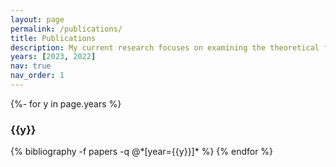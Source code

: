 ```yaml
---
layout: page
permalink: /publications/
title: Publications
description: My current research focuses on examining the theoretical foundations of decentralized learning (or swarm learning). I am also dedicated to utilizing elegant theoretical insights to construct fast and generalizable decentralized learning algorithms. Please refer to my publicatios below.
years: [2023, 2022]
nav: true
nav_order: 1
---
```

<!-- _pages/publications.md -->
<div class="publications">

{%- for y in page.years %}
  <h3 class="year">{{y}}</h3>
  {% bibliography -f papers -q @*[year={{y}}]* %}
{% endfor %}

</div>
